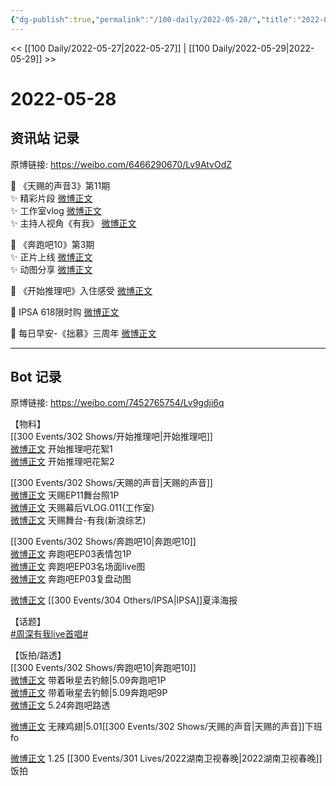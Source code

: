 ```yaml
---
{"dg-publish":true,"permalink":"/100-daily/2022-05-28/","title":"2022-05-28"}
---
```



<< [[100 Daily/2022-05-27\|2022-05-27]] | [[100 Daily/2022-05-29\|2022-05-29]] >>

# 2022-05-28

## 资讯站 记录

原博链接: https://weibo.com/6466290670/Lv9AtvOdZ

🍫 《天赐的声音3》第11期  
✨ 精彩片段 [微博正文](https://m.weibo.cn/6466290670/4774110347922530)  
✨ 工作室vlog [微博正文](https://m.weibo.cn/6466290670/4774159622606079)  
✨ 主持人视角《有我》 [微博正文](https://m.weibo.cn/6466290670/4774241775912511)

🍫 《奔跑吧10》第3期  
✨ 正片上线 [微博正文](https://m.weibo.cn/6466290670/4774040708846954)  
✨ 动图分享 [微博正文](https://m.weibo.cn/6466290670/4774146149717185)

🍫 《开始推理吧》入住感受 [微博正文](https://m.weibo.cn/6466290670/4774041313872159)

🍫 IPSA 618限时购 [微博正文](https://m.weibo.cn/6466290670/4774108074608343)

🍫 每日早安-《拙慕》三周年 [微博正文](https://m.weibo.cn/6466290670/4774016731316759)

---
## Bot 记录

原博链接: https://weibo.com/7452765754/Lv9gdji6q

【物料】  
[[300 Events/302 Shows/开始推理吧\|开始推理吧]]  
[微博正文](https://m.weibo.cn/2162247381/4774034568907048) 开始推理吧花絮1  
[微博正文](https://m.weibo.cn/2162247381/4774037086274564) 开始推理吧花絮2

[[300 Events/302 Shows/天赐的声音\|天赐的声音]]  
[微博正文](https://m.weibo.cn/1315706994/4774100004241648) 天赐EP11舞台照1P  
[微博正文](https://m.weibo.cn/7478855230/4774158656868505) 天赐幕后VLOG.011(工作室)  
[微博正文](https://m.weibo.cn/1878335471/4774075072774191) 天赐舞台-有我(新浪综艺)

[[300 Events/302 Shows/奔跑吧10\|奔跑吧10]]  
[微博正文](https://m.weibo.cn/5242381821/4774130198512095) 奔跑吧EP03表情包1P  
[微博正文](https://m.weibo.cn/5242381821/4774054702088356) 奔跑吧EP03名场面live图  
[微博正文](https://m.weibo.cn/5242381821/4774083240395836) 奔跑吧EP03复盘动图

[微博正文](https://m.weibo.cn/1851789841/4774101719190397) [[300 Events/304 Others/IPSA\|IPSA]]夏泽海报

【话题】  
[#周深有我live首唱#](https://s.weibo.com/weibo?q=%23%E5%91%A8%E6%B7%B1%E6%9C%89%E6%88%91live%E9%A6%96%E5%94%B1%23)

【饭拍/路透】  
[[300 Events/302 Shows/奔跑吧10\|奔跑吧10]]  
[微博正文](https://m.weibo.cn/3246571812/4774229084734040) 带着啾星去钓鲸|5.09奔跑吧1P  
[微博正文](https://m.weibo.cn/3246571812/4774240244471337) 带着啾星去钓鲸|5.09奔跑吧9P  
[微博正文](https://m.weibo.cn/7495641082/4774228840680809) 5.24奔跑吧路透

[微博正文](https://m.weibo.cn/7495641082/4773891770157749) 无辣鸡翅|5.01[[300 Events/302 Shows/天赐的声音\|天赐的声音]]下班fo

[微博正文](https://m.weibo.cn/6083110602/4774197923941744) 1.25 [[300 Events/301 Lives/2022湖南卫视春晚\|2022湖南卫视春晚]]饭拍
